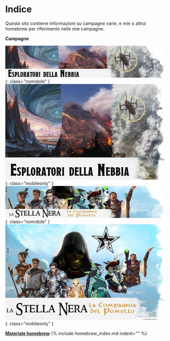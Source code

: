 <style>
.phb p + p {
    text-indent: 0;
}
</style>

# Indice

Questo sito contiene informazioni su campagne varie, e mie o altrui homebrew per riferimento nelle mie campagne.

**Campagne**

[![banner campagna Esploratori della Nebbia](/assets/img/banner-xho.webp)](/xho/campaign){: class="nomobile" }
[![banner campagna Esploratori della Nebbia](/assets/img/banner-xho-mobile.webp)](/xho/campaign){: class="mobileonly" }
[![banner campagna Stella Nera](/assets/img/banner-stella-nera.webp)](/star/campaign){: class="nomobile" }
[![banner campagna Stella Nera](/assets/img/banner-stella-nera-mobile.webp)](/star/campaign){: class="mobileonly" }


[**Materiale homebrew**](/homebrew/index)
{% include homebrew_index.md indent="" %}